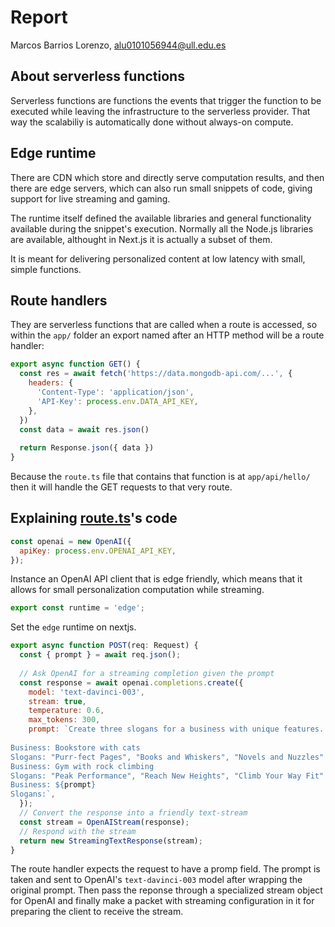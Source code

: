 # Report

Marcos Barrios Lorenzo, alu0101056944@ull.edu.es

## About serverless functions

Serverless functions are functions the events that trigger the function to be executed while leaving the infrastructure to the serverless provider. That way the scalabiliy is automatically done without always-on compute.

## Edge runtime

There are CDN which store and directly serve computation results, and then there are edge servers, which can also run small snippets of code, giving support for live streaming and gaming.

The runtime itself defined the available libraries and general functionality available during the snippet's execution. Normally all the Node.js libraries are available, althought in Next.js it is actually a subset of them.

It is meant for delivering personalized content at low latency with small, simple functions.

## Route handlers

They are serverless functions that are called when a route is accessed, so within the `app/` folder an export named after an HTTP method will be a route handler:

```js
export async function GET() {
  const res = await fetch('https://data.mongodb-api.com/...', {
    headers: {
      'Content-Type': 'application/json',
      'API-Key': process.env.DATA_API_KEY,
    },
  })
  const data = await res.json()
 
  return Response.json({ data })
}
```

Because the `route.ts` file that contains that function is at `app/api/hello/` then it will handle the GET requests to that very route.

## Explaining [route.ts](../app/api/completion/route.ts)'s code

```js
const openai = new OpenAI({
  apiKey: process.env.OPENAI_API_KEY,
});
```

Instance an OpenAI API client that is edge friendly, which means that it allows for small personalization computation while streaming.

```js
export const runtime = 'edge';
```

Set the `edge` runtime on nextjs.

```js
export async function POST(req: Request) {
  const { prompt } = await req.json();
 
  // Ask OpenAI for a streaming completion given the prompt
  const response = await openai.completions.create({
    model: 'text-davinci-003',
    stream: true,
    temperature: 0.6,
    max_tokens: 300,
    prompt: `Create three slogans for a business with unique features.
 
Business: Bookstore with cats
Slogans: "Purr-fect Pages", "Books and Whiskers", "Novels and Nuzzles"
Business: Gym with rock climbing
Slogans: "Peak Performance", "Reach New Heights", "Climb Your Way Fit"
Business: ${prompt}
Slogans:`,
  });
  // Convert the response into a friendly text-stream
  const stream = OpenAIStream(response);
  // Respond with the stream
  return new StreamingTextResponse(stream);
}
```

The route handler expects the request to have a promp field. The prompt is taken and sent to OpenAI's `text-davinci-003` model after wrapping the original prompt. Then pass the reponse through a specialized stream object for OpenAI and finally make a packet with streaming configuration in it for preparing the client to receive the stream.


